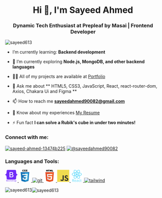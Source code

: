 <h1 align="center">Hi 👋, I'm Sayeed Ahmed</h1>
<h3 align="center">Dynamic Tech Enthusiast at Prepleaf by Masai | Frontend Developer</h3>

<p align="left"> <img src="https://komarev.com/ghpvc/?username=sayeed613&label=Profile%20views&color=0e75b6&style=flat" alt="sayeed613" /> </p>



- I’m currently learning: **Backend development**

- 🌱 I’m currently exploring **Node.js, MongoDB, and other backend languages**

- 👨‍💻 All of my projects are available at [Portfolio](https://sayeedahmed08.netlify.app/)

- 💬 Ask me about ** HTML5, CSS3, JavaScript, React, react-router-dom, Axios, Chakara Ui and Figma **

- 📫 How to reach me **sayeedahmed90082@gmail.com**

- 📄 Know about my experiences [My Resume](https://resume-builder-test-new.masaischool.com/resume/public?resumeId=66b262d1d5cd577eb808a129)

- ⚡ Fun fact **I can solve a Rubik's cube in under two minutes!**

<h3 align="left">Connect with me:</h3>
<p align="left">
<a href="https://linkedin.com/in/sayeed-ahmed-13474b225" target="blank"><img align="center" src="https://raw.githubusercontent.com/rahuldkjain/github-profile-readme-generator/master/src/images/icons/Social/linked-in-alt.svg" alt="sayeed-ahmed-13474b225" height="30" width="40" /></a>
<a href="https://www.hackerrank.com/@sayeedahmed90082" target="blank"><img align="center" src="https://raw.githubusercontent.com/rahuldkjain/github-profile-readme-generator/master/src/images/icons/Social/hackerrank.svg" alt="@sayeedahmed90082" height="30" width="40" /></a>
</p>

<h3 align="left">Languages and Tools:</h3>
<p align="left"> <a href="https://getbootstrap.com" target="_blank" rel="noreferrer"> <img src="https://raw.githubusercontent.com/devicons/devicon/master/icons/bootstrap/bootstrap-plain-wordmark.svg" alt="bootstrap" width="40" height="40"/> </a> <a href="https://www.w3schools.com/css/" target="_blank" rel="noreferrer"> <img src="https://raw.githubusercontent.com/devicons/devicon/master/icons/css3/css3-original-wordmark.svg" alt="css3" width="40" height="40"/> </a> <a href="https://git-scm.com/" target="_blank" rel="noreferrer"> <img src="https://www.vectorlogo.zone/logos/git-scm/git-scm-icon.svg" alt="git" width="40" height="40"/> </a> <a href="https://www.w3.org/html/" target="_blank" rel="noreferrer"> <img src="https://raw.githubusercontent.com/devicons/devicon/master/icons/html5/html5-original-wordmark.svg" alt="html5" width="40" height="40"/> </a> <a href="https://developer.mozilla.org/en-US/docs/Web/JavaScript" target="_blank" rel="noreferrer"> <img src="https://raw.githubusercontent.com/devicons/devicon/master/icons/javascript/javascript-original.svg" alt="javascript" width="40" height="40"/> </a> <a href="https://reactjs.org/" target="_blank" rel="noreferrer"> <img src="https://raw.githubusercontent.com/devicons/devicon/master/icons/react/react-original-wordmark.svg" alt="react" width="40" height="40"/> </a> <a href="https://tailwindcss.com/" target="_blank" rel="noreferrer"> <img src="https://www.vectorlogo.zone/logos/tailwindcss/tailwindcss-icon.svg" alt="tailwind" width="40" height="40"/> </a> </p>

<p><img align="left" src="https://github-readme-stats.vercel.app/api/top-langs?username=sayeed613&show_icons=true&locale=en&layout=compact" alt="sayeed613" /></p>


<p><img align="center" src="https://github-readme-streak-stats.herokuapp.com/?user=sayeed613&" alt="sayeed613" /></p>
